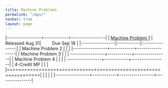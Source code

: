 ```yaml
---
title: Machine Problems
permalink: "/mps/"
navbar: true
layout: page
---
```


|-----------------+------------+-----------------|
| [Machine Problem 1](/mp1) | &nbsp; &nbsp; &nbsp; &nbsp; Released Aug 31| &nbsp; &nbsp; &nbsp; &nbsp; Due Sep 18 | 
|-----------------|:-----------|:---------------:|
| Machine Problem 2 | | | 
|-----------------+------------+-----------------| 
| Machine Problem 3 | | 
| -----------------+------------+----------------| 
| Machine Problem 4 | |                      |
| -----------------+------------+-----------------| 
| 4-Credit MP | | | 
|=================+============+=================+================|
| | | | 
|-----------------+------------+-----------------+----------------|
